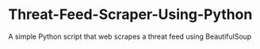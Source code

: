 # Threat-Feed-Scraper-Using-Python
A simple Python script that web scrapes a threat feed using BeautifulSoup
